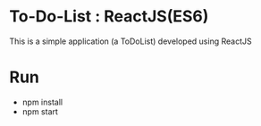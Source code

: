 # To-Do-List : ReactJS(ES6)
This is a simple application (a ToDoList) developed using ReactJS

# Run
- npm install
- npm start
